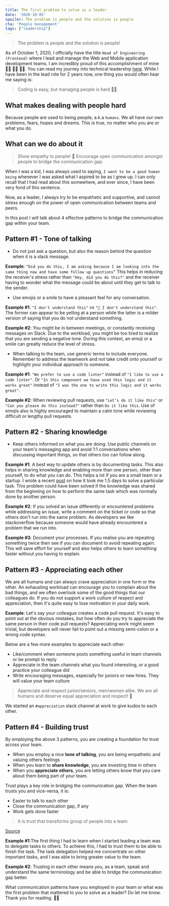 ```yaml
---
title: The first problem to solve as a leader
date: '2020-10-05'
spoiler: The problem is people and the solution is people
cta: 'People management'
tags: ["leadership"]
---
```


> The problem is people and the solution is people!

As of October 1, 2020, I officially have the title `Head of Engineering (Frontend)` where I lead and manage the Web and Mobile application development teams. I am incredibly proud of this accomplishment of mine 👩‍💻 👩‍💻 👩‍💻. You can read my journey into technical leadership [here](/tags/leadership). While I have been in the lead role for 2 years now, one thing you would often hear me saying is:

> Coding is easy, but managing people is hard 🤦‍♀️.

## What makes dealing with people hard

Because people are used to being people, a.k.a `humans`. We all have our own problems, fears, hopes and dreams. This is true, no matter who you are or what you do.

## What can we do about it

> Show empathy to people! 💯 Encourage open communication amongst people to bridge the communication gap.

When I was a kid, I was always used to saying, `I want to be a good human being` whenever I was asked what I aspired to be as I grew up. I can only recall that I had read about this somewhere, and ever since, I have been very fond of this sentence.

Now, as a leader, I always try to be empathetic and supportive, and cannot stress enough on the power of open communication between teams and peers.

In this post I will talk about 4 effective patterns to bridge the communication gap within your team.

## Pattern #1 - Tone of talking

- Do not just ask a question, but also the reason behind the question when it is a slack message.

**Example**: `“Did you do this, I am asking because I am looking into the same thing now and have some follow up questions”` This helps in reducing the receiver's stress rather than `"Hey, did you do this?"` and the receiver having to wonder what the message could be about until they get to talk to the sender.

- Use emojis or a smile to have a pleasant feel for any conversation.

**Example #1**: `"I don't understand this"` vs `"🙈 I don't understand this"`. The former can appear to be yelling at a person while the latter is a milder version of saying that you do not understand something.

**Example #2**: You might be in between meetings, or constantly receiving messages on Slack. Due to the workload, you might be too tired to realize that you are sending a negative tone. During this context, an emoji or a smile can greatly reduce the level of stress.

- When talking to the team, use generic terms to include everyone. Remember to address the teamwork and not take credit onto yourself or highlight your individual approach to someone.

**Example #1**: `"We prefer to use a code linter"` instead of `"I like to use a code linter"`. Or `"In this component we have used this logic and it works great"` instead of `"I was the one to write this logic and it works great"`.

**Example #2**: When reviewing pull requests, use `"Let’s do it like this"` or `"Can you please do this instead?"` rather than `Do it like this`. Use of emojis also is highly encouraged to maintain a calm tone while reviewing difficult or lengthy pull requests.

## Pattern #2 - Sharing knowledge

- Keep others informed on what you are doing. Use public channels on your team's messaging app and avoid 1:1 conversations when discussing important things, so that others too can follow along.

**Example #1**: A best way to update others is by documenting tasks. This also helps in sharing knowledge and enabling more than one person, other than yourself, to do what you can do. This helps a lot if you are a small team or a startup. I wrote a recent [post](../fix-openssl-python-aws) on how it took me 1.5 days to solve a particular task. This problem could have been solved if the knowledge was shared from the beginning on how to perform the same task which was normally done by another person.

**Example #2**: If you solved an issue differently or encountered problems while addressing an issue, write a comment on the ticket or code so that others don't run into the same problem. As developers we like stackoverflow because someone would have already encountered a problem that we run into.

**Example #3**: Document your processes. If you realise you are repeating something twice then see if you can document to avoid repeating again. This will save effort for yourself and also helps others to learn something faster without you having to explain.  

## Pattern #3 - Appreciating each other

We are all humans and can always crave appreciation in one form or the other. An exhausting workload can encourage you to complain about the bad things, and we often overlook some of the good things that our colleagues do. If you do not support a work culture of respect and appreciation, then it's quite easy to lose motivation in your daily work.

**Example**: Let's say your colleague creates a code pull request. It's easy to point out at the obvious mistakes, but how often do you try to appreciate the same person in their code pull requests? Appreciating work might seem trivial, but developers will never fail to point out a missing semi-colon or a wrong code syntax.

Below are a few more examples to appreciate each other:

- Like/comment when someone posts something useful in team channels or be prompt to reply
- Appreciate in the team channels what you found interesting, or a good practice your colleague did
- Write encouraging messages, especially for juniors or new hires. They will value your team culture

> Appreciate and respect junior/seniors,  men/women alike. We are all humans and deserve equal appreciation and respect! 🌟

We started an `#appreciation` slack channel at work to give kudos to each other.

## Pattern #4 - Building trust

By employing the above 3 patterns, you are creating a foundation for trust across your team.

- When you employ a nice **tone of talking**, you are being empathetic and valuing others feelings
- When you learn to **share knowledge**, you are investing time in others
- When you **appreciate others**, you are letting others know that you care about them being part of your team.

Trust plays a key role in bridging the communication gap. When the team trusts you and vice-versa, it is:

- Easier to talk to each other
- Close the communication gap, if any
- Work gets done faster

> It is trust that transforms group of people into a team.

[Source](https://www.pinterest.com/pin/58617232619985088/)

**Example #1**:The first thing I had to learn when I started leading a team was to delegate tasks to others. To achieve this, I had to trust them to be able to finish the task. The task delegation helped me concentrate on other important tasks, and I was able to bring greater value to the team.

**Example #2**: Trusting in each other means you, as a team, speak and understand the same terminology and be able to bridge the communication gap better.

What communication patterns have you employed in your team or what was the first problem that mattered to you to solve as a leader? Do let me know. Thank you for reading. 🐱‍👓
